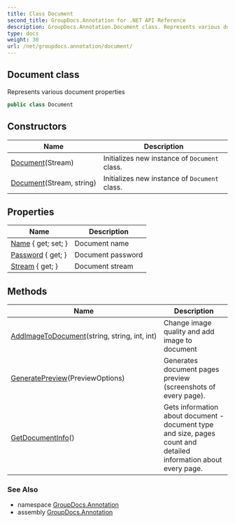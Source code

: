 ```yaml
---
title: Class Document
second_title: GroupDocs.Annotation for .NET API Reference
description: GroupDocs.Annotation.Document class. Represents various document properties
type: docs
weight: 30
url: /net/groupdocs.annotation/document/
---
```

## Document class

Represents various document properties

```csharp
public class Document
```

## Constructors

| Name | Description |
| --- | --- |
| [Document](document/#constructor)(Stream) | Initializes new instance of `Document` class. |
| [Document](document/#constructor_1)(Stream, string) | Initializes new instance of `Document` class. |

## Properties

| Name | Description |
| --- | --- |
| [Name](../../groupdocs.annotation/document/name/) { get; set; } | Document name |
| [Password](../../groupdocs.annotation/document/password/) { get; } | Document password |
| [Stream](../../groupdocs.annotation/document/stream/) { get; } | Document stream |

## Methods

| Name | Description |
| --- | --- |
| [AddImageToDocument](../../groupdocs.annotation/document/addimagetodocument/)(string, string, int, int) | Change image quality and add image to document |
| [GeneratePreview](../../groupdocs.annotation/document/generatepreview/)(PreviewOptions) | Generates document pages preview (screenshots of every page). |
| [GetDocumentInfo](../../groupdocs.annotation/document/getdocumentinfo/)() | Gets information about document - document type and size, pages count and detailed information about every page. |

### See Also

* namespace [GroupDocs.Annotation](../../groupdocs.annotation/)
* assembly [GroupDocs.Annotation](../../)


